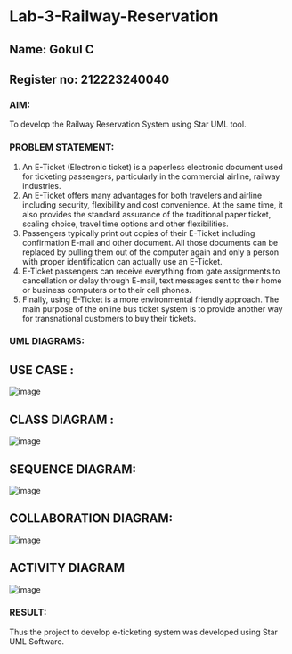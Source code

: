 # Lab-3-Railway-Reservation
## Name: Gokul C
## Register no: 212223240040

### AIM:
To develop the Railway Reservation System using Star UML tool.
### PROBLEM STATEMENT:
1. An E-Ticket (Electronic ticket) is a paperless electronic document used for ticketing
passengers, particularly in the commercial airline, railway industries.
2. An E-Ticket offers many advantages for both travelers and airline including security,
flexibility and cost convenience. At the same time, it also provides the standard assurance of
the traditional paper ticket, scaling choice, travel time options and other flexibilities.
3. Passengers typically print out copies of their E-Ticket including confirmation E-mail
and other document. All those documents can be replaced by pulling them out of the computer
again and only a person with proper identification can actually use an E-Ticket.
4. E-Ticket passengers can receive everything from gate assignments to cancellation or
delay through E-mail, text messages sent to their home or business computers or to their cell
phones.
5. Finally, using E-Ticket is a more environmental friendly approach. The main purpose
of the online bus ticket system is to provide another way for transnational customers to buy
their tickets.
### UML DIAGRAMS:
## USE CASE :
![image](https://github.com/user-attachments/assets/31bb76c8-3608-4f5c-a9bc-3dc57f01aa8d)

## CLASS DIAGRAM :
![image](https://github.com/user-attachments/assets/a41ec2dc-c483-436a-94b6-38d959af9304)

##  SEQUENCE DIAGRAM:
![image](https://github.com/user-attachments/assets/f3fb6bd9-0ad1-4c33-9685-121a4f72ace0)

## COLLABORATION DIAGRAM:
![image](https://github.com/user-attachments/assets/6c89b755-35ec-48d9-b9a0-510c66189b19)

## ACTIVITY DIAGRAM 
![image](https://github.com/user-attachments/assets/b31cc62a-df63-44f9-9030-e7328a8c89e5)


### RESULT:
Thus the project to develop e-ticketing system was developed using Star UML Software.
